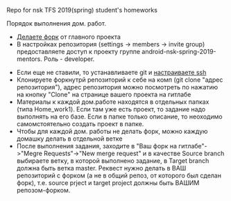 Repo for nsk TFS 2019(spring) student's homeworks

Порядок выполнения дом. работ.
* [Делаете форк](https://gitlab.com/tinkoff-school/android-nsk-spring-2019/forks/new) от главного проекта
* В настройках репозитория (settings -> members -> invite group) предоставляете доступ к проекту группе android-nsk-spring-2019-mentors. Роль - developer.
- Если еще не ставили, то устанавливаете git и [настраиваете ssh](https://docs.gitlab.com/ce/ssh/README.html)
- Клонируете форкнутрй репозиторий к себе на комп (git clone "адрес репозитория"), адрес репозитория можно посмотреть по нажатию на кнопку "Clone" на странице вашего проекта на гитлабе
- Материалы к каждой дом.работе находятся в отдельных папках (типа Home_work1). Если там уже есть проект, то задание надо выполнять на его базе. Если в папке только описание, то неоходимо самомстоятельно создать проект в папке.
- Чтобы для каждой дом. работы не делать форк, можно каждую домашку делать в отдельной ветке
- После выполнения задания, заходите в "Ваш форк на гитлабе"->"Megre Requests"->"New merge request" и в качестве Source branch выбираете ветку, в которой выполнено задание, в Target branch должна быть ветка master. Реквест нужно делать в ВАШ репозиторий с форком (а не в общий репоз, от которого был сделан форк), т.е. source prject и target project должны быть ВАШИМ репозом-форком.

 

